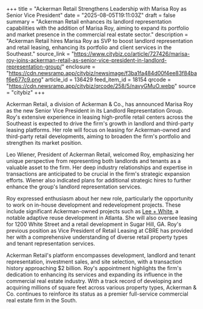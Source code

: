 +++
title = "Ackerman Retail Strengthens Leadership with Marisa Roy as Senior Vice President"
date = "2025-08-05T19:11:03Z"
draft = false
summary = "Ackerman Retail enhances its landlord representation capabilities with the addition of Marisa Roy, aiming to expand its portfolio and market presence in the commercial real estate sector."
description = "Ackerman Retail hires Marisa Roy as SVP to boost landlord representation and retail leasing, enhancing its portfolio and client services in the Southeast."
source_link = "https://www.citybiz.co/article/727426/marisa-roy-joins-ackerman-retail-as-senior-vice-president-in-landlord-representation-group/"
enclosure = "https://cdn.newsramp.app/citybiz/newsimage/f3ba1fa484d00f4ee83f84baf6e677c9.png"
article_id = 136429
feed_item_id = 18154
qrcode = "https://cdn.newsramp.app/citybiz/qrcode/258/5/navyGMuO.webp"
source = "citybiz"
+++

<p>Ackerman Retail, a division of Ackerman &amp; Co., has announced Marisa Roy as the new Senior Vice President in its Landlord Representation Group. Roy's extensive experience in leasing high-profile retail centers across the Southeast is expected to drive the firm's growth in landlord and third-party leasing platforms. Her role will focus on leasing for Ackerman-owned and third-party retail developments, aiming to broaden the firm's portfolio and strengthen its market position.</p><p>Leo Wiener, President of Ackerman Retail, welcomed Roy, emphasizing her unique perspective from representing both landlords and tenants as a valuable asset to the firm. Her deep industry relationships and expertise in transactions are anticipated to be crucial in the firm's strategic expansion efforts. Wiener also indicated plans for additional strategic hires to further enhance the group's landlord representation services.</p><p>Roy expressed enthusiasm about her new role, particularly the opportunity to work on in-house development and redevelopment projects. These include significant Ackerman-owned projects such as <a href='https://www.leeandwhite.com' rel='nofollow' target='_blank'>Lee + White</a>, a notable adaptive reuse development in Atlanta. She will also oversee leasing for 1200 White Street and a retail development in Sugar Hill, GA. Roy's previous position as Vice President of Retail Leasing at CBRE has provided her with a comprehensive understanding of diverse retail property types and tenant representation services.</p><p>Ackerman Retail's platform encompasses development, landlord and tenant representation, investment sales, and site selection, with a transaction history approaching $2 billion. Roy's appointment highlights the firm's dedication to enhancing its services and expanding its influence in the commercial real estate industry. With a track record of developing and acquiring millions of square feet across various property types, Ackerman &amp; Co. continues to reinforce its status as a premier full-service commercial real estate firm in the South.</p>